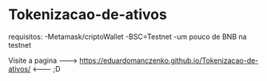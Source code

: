 # Tokenizacao-de-ativos

requisitos: 
-Metamask/criptoWallet
-BSC=Testnet
-um pouco de BNB na testnet

Visite a pagina ---> https://eduardomanczenko.github.io/Tokenizacao-de-ativos/ <--- ;D
